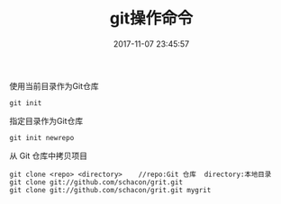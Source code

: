 ﻿---
layout: post
title: git操作命令
date: 2017-11-07 23:45:57
tags: git
---
使用当前目录作为Git仓库
```
git init
```
指定目录作为Git仓库
```
git init newrepo
```
从 Git 仓库中拷贝项目
```
git clone <repo> <directory>    //repo:Git 仓库  directory:本地目录
git clone git://github.com/schacon/grit.git
git clone git://github.com/schacon/grit.git mygrit
```